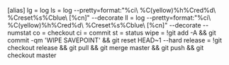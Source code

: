 
[alias]
        lg = log
        ls = log --pretty=format:"%ci\\ %C(yellow)%h%Cred%d\\ %Creset%s%Cblue\\ [%cn]" --decorate
        ll = log --pretty=format:"%ci\\ %C(yellow)%h%Cred%d\\ %Creset%s%Cblue\\ [%cn]" --decorate --numstat
        co = checkout
        ci = commit
        st = status
        wipe = !git add -A && git commit -qm 'WIPE SAVEPOINT' && git reset HEAD~1 --hard
        release = !git checkout release && git pull && git merge master && git push && git checkout master
